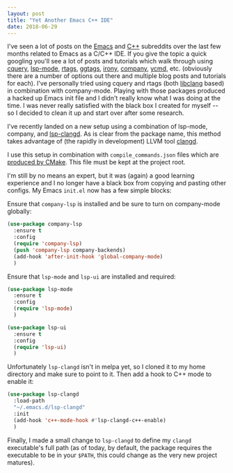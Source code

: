 ```yaml
---
layout: post
title: "Yet Another Emacs C++ IDE"
date: 2018-06-29
---
```


I've seen a lot of posts on the
[Emacs](https://old.reddit.com/r/emacs) and
[C++](https://old.reddit.com/cpp) subreddits over the last few months
related to Emacs as a C/C++ IDE. If you give the topic a quick
googling you'll see a lot of posts and tutorials which walk through
using [cquery](https://github.com/cquery-project/cquery),
[lsp-mode](https://github.com/emacs-lsp/lsp-mode),
[rtags](https://github.com/Andersbakken/rtags),
[ggtags](https://github.com/leoliu/ggtags),
[irony](https://github.com/Sarcasm/irony-mode),
[company](http://company-mode.github.io/),
[ycmd](https://github.com/abingham/emacs-ycmd), etc. (obviously there
are a number of options out there and multiple blog posts and
tutorials for each). I've personally tried using cquery and rtags
(both
[libclang](https://github.com/llvm-mirror/clang/tree/master/tools/libclang)
based) in combination with company-mode. Playing with those packages
produced a hacked up Emacs init file and I didn't really know what I
was doing at the time. I was never really satisfied with the black box
I created for myself -- so I decided to clean it up and start over
after some research.

I've recently landed on a new setup using a combination of lsp-mode,
company, and [lsp-clangd](https://github.com/emacs-lsp/lsp-clangd). As
is clear from the package name, this method takes advantage of (the
rapidly in development) LLVM tool
[clangd](https://github.com/llvm-mirror/clang-tools-extra/tree/master/clangd).

I use this setup in combination with `compile_commands.json` files
which are [produced by
CMake](https://cmake.org/cmake/help/latest/variable/CMAKE_EXPORT_COMPILE_COMMANDS.html). This
file must be kept at the project root.

I'm still by no means an expert, but it was (again) a good learning
experience and I no longer have a black box from copying and pasting
other configs. My Emacs `init.el` now has a few simple blocks:


Ensure that `company-lsp` is installed and be sure to turn on
company-mode globally:

```lisp
(use-package company-lsp
  :ensure t
  :config
  (require 'company-lsp)
  (push 'company-lsp company-backends)
  (add-hook 'after-init-hook 'global-company-mode)
  )
```

Ensure that `lsp-mode` and `lsp-ui` are installed and required:

```lisp
(use-package lsp-mode
  :ensure t
  :config
  (require 'lsp-mode)
  )

(use-package lsp-ui
  :ensure t
  :config
  (require 'lsp-ui)
  )
```

Unfortunately `lsp-clangd` isn't in melpa yet, so I cloned it to my
home directory and make sure to point to it. Then add a hook to C++
mode to enable it:

```lisp
(use-package lsp-clangd
  :load-path
  "~/.emacs.d/lsp-clangd"
  :init
  (add-hook 'c++-mode-hook #'lsp-clangd-c++-enable)
  )
```

Finally, I made a small change to `lsp-clangd` to define my `clangd`
executable's full path (as of today, by default, the package requires
the executable to be in your `$PATH`, this could change as the very
new project matures).
